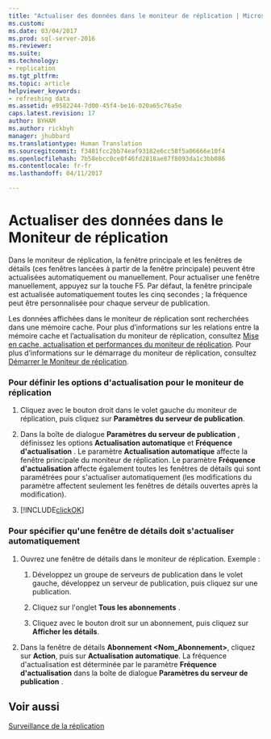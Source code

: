 ```yaml
---
title: "Actualiser des données dans le moniteur de réplication | Microsoft Docs"
ms.custom: 
ms.date: 03/04/2017
ms.prod: sql-server-2016
ms.reviewer: 
ms.suite: 
ms.technology:
- replication
ms.tgt_pltfrm: 
ms.topic: article
helpviewer_keywords:
- refreshing data
ms.assetid: e9582244-7d00-45f4-be16-020a65c76a5e
caps.latest.revision: 17
author: BYHAM
ms.author: rickbyh
manager: jhubbard
ms.translationtype: Human Translation
ms.sourcegitcommit: f3481fcc2bb74eaf93182e6cc58f5a06666e10f4
ms.openlocfilehash: 7b58ebcc0ce0f46fd2818ae87f8093da1c3bb086
ms.contentlocale: fr-fr
ms.lasthandoff: 04/11/2017

---
```

# <a name="refresh-data-in-replication-monitor"></a>Actualiser des données dans le Moniteur de réplication
  Dans le moniteur de réplication, la fenêtre principale et les fenêtres de détails (ces fenêtres lancées à partir de la fenêtre principale) peuvent être actualisées automatiquement ou manuellement. Pour actualiser une fenêtre manuellement, appuyez sur la touche F5. Par défaut, la fenêtre principale est actualisée automatiquement toutes les cinq secondes ; la fréquence peut être personnalisée pour chaque serveur de publication.  
  
 Les données affichées dans le moniteur de réplication sont recherchées dans une mémoire cache. Pour plus d’informations sur les relations entre la mémoire cache et l’actualisation du moniteur de réplication, consultez [Mise en cache, actualisation et performances du moniteur de réplication](../../../relational-databases/replication/monitor/caching-refresh-and-replication-monitor-performance.md). Pour plus d’informations sur le démarrage du moniteur de réplication, consultez [Démarrer le Moniteur de réplication](../../../relational-databases/replication/monitor/start-the-replication-monitor.md).  
  
### <a name="to-set-refresh-options-for-replication-monitor"></a>Pour définir les options d'actualisation pour le moniteur de réplication  
  
1.  Cliquez avec le bouton droit dans le volet gauche du moniteur de réplication, puis cliquez sur **Paramètres du serveur de publication**.  
  
2.  Dans la boîte de dialogue **Paramètres du serveur de publication** , définissez les options **Actualisation automatique** et **Fréquence d'actualisation** . Le paramètre **Actualisation automatique** affecte la fenêtre principale du moniteur de réplication. Le paramètre **Fréquence d'actualisation** affecte également toutes les fenêtres de détails qui sont paramétrées pour s'actualiser automatiquement (les modifications du paramètre affectent seulement les fenêtres de détails ouvertes après la modification).  
  
3.  [!INCLUDE[clickOK](../../../includes/clickok-md.md)]  
  
### <a name="to-specify-that-a-detail-window-should-automatically-refresh"></a>Pour spécifier qu'une fenêtre de détails doit s'actualiser automatiquement  
  
1.  Ouvrez une fenêtre de détails dans le moniteur de réplication. Exemple :  
  
    1.  Développez un groupe de serveurs de publication dans le volet gauche, développez un serveur de publication, puis cliquez sur une publication.  
  
    2.  Cliquez sur l'onglet **Tous les abonnements** .  
  
    3.  Cliquez avec le bouton droit sur un abonnement, puis cliquez sur **Afficher les détails**.  
  
2.  Dans la fenêtre de détails **Abonnement \<Nom_Abonnement>**, cliquez sur **Action**, puis sur **Actualisation automatique**. La fréquence d'actualisation est déterminée par le paramètre **Fréquence d'actualisation** dans la boîte de dialogue **Paramètres du serveur de publication** .  
  
## <a name="see-also"></a>Voir aussi  
 [Surveillance de la réplication](../../../relational-databases/replication/monitor/monitoring-replication-overview.md)  
  
  
